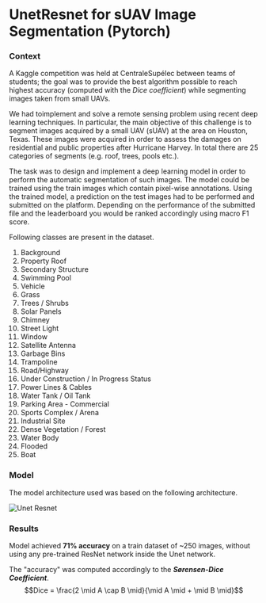 # UnetResnet for sUAV Image Segmentation (Pytorch)

### Context

A Kaggle competition was held at CentraleSupélec between teams of students; the goal was to provide the best algorithm possible to reach highest accuracy (computed with the _Dice coefficient_) while segmenting images taken from small UAVs.

We had toimplement and solve a remote sensing problem using recent deep learning techniques. In particular, the main objective of this challenge is to segment images acquired by a small UAV (sUAV) at the area on Houston, Texas. These images were acquired in order to assess the damages on residential and public properties after Hurricane Harvey. In total there are 25 categories of segments (e.g. roof, trees, pools etc.).

The task was to design and implement a deep learning model in order to perform the automatic segmentation of such images. The model could be trained using the train images which contain pixel-wise annotations. Using the trained model, a prediction on the test images had to be performed and submitted on the platform. Depending on the performance of the submitted file and the leaderboard you would be ranked accordingly using macro F1 score.

Following classes are present in the dataset.

1. Background
1. Property Roof
1. Secondary Structure
1. Swimming Pool
1. Vehicle
1. Grass
1. Trees / Shrubs
1. Solar Panels
1. Chimney
1. Street Light
1. Window
1. Satellite Antenna
1. Garbage Bins
1. Trampoline
1. Road/Highway
1. Under Construction / In Progress Status
1. Power Lines & Cables
1. Water Tank / Oil Tank
1. Parking Area - Commercial
1. Sports Complex / Arena
1. Industrial Site
1. Dense Vegetation / Forest
1. Water Body
1. Flooded
1. Boat

### Model

The model architecture used was based on the following architecture.

![Unet Resnet](https.//www.researchgate.net/publication/345841396/figure/fig5/AS.959983546019840@1605889321027/Architecture-of-ResNet-UNet-The-structure-of-the-ResNet-UNet-uses-the-traditional-UNet_W640.jpg)

### Results

Model achieved **71% accuracy** on a train dataset of ~250 images, without using any pre-trained ResNet network inside the Unet network.

The "accuracy" was computed accordingly to the **_Sørensen-Dice Coefficient_**.
$$Dice = \frac{2 \mid A \cap B \mid}{\mid A \mid + \mid B \mid}$$
